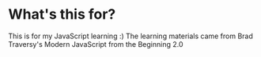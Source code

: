 # What's this for?
This is for my JavaScript learning :)
The learning materials came from Brad Traversy's Modern JavaScript from the Beginning 2.0